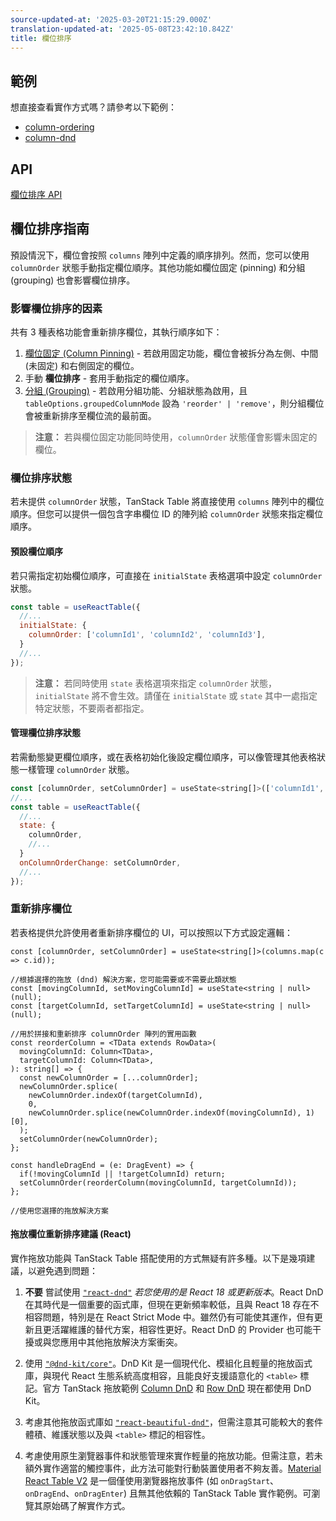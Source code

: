 ```yaml
---
source-updated-at: '2025-03-20T21:15:29.000Z'
translation-updated-at: '2025-05-08T23:42:10.842Z'
title: 欄位排序
---
```

## 範例

想直接查看實作方式嗎？請參考以下範例：

- [column-ordering](../framework/react/examples/column-ordering)
- [column-dnd](../framework/react/examples/column-dnd)

## API

[欄位排序 API](../api/features/column-ordering)

## 欄位排序指南

預設情況下，欄位會按照 `columns` 陣列中定義的順序排列。然而，您可以使用 `columnOrder` 狀態手動指定欄位順序。其他功能如欄位固定 (pinning) 和分組 (grouping) 也會影響欄位排序。

### 影響欄位排序的因素

共有 3 種表格功能會重新排序欄位，其執行順序如下：

1. [欄位固定 (Column Pinning)](../guide/column-pinning) - 若啟用固定功能，欄位會被拆分為左側、中間 (未固定) 和右側固定的欄位。
2. 手動 **欄位排序** - 套用手動指定的欄位順序。
3. [分組 (Grouping)](../guide/grouping) - 若啟用分組功能、分組狀態為啟用，且 `tableOptions.groupedColumnMode` 設為 `'reorder' | 'remove'`，則分組欄位會被重新排序至欄位流的最前面。

> **注意：** 若與欄位固定功能同時使用，`columnOrder` 狀態僅會影響未固定的欄位。

### 欄位排序狀態

若未提供 `columnOrder` 狀態，TanStack Table 將直接使用 `columns` 陣列中的欄位順序。但您可以提供一個包含字串欄位 ID 的陣列給 `columnOrder` 狀態來指定欄位順序。

#### 預設欄位順序

若只需指定初始欄位順序，可直接在 `initialState` 表格選項中設定 `columnOrder` 狀態。

```jsx
const table = useReactTable({
  //...
  initialState: {
    columnOrder: ['columnId1', 'columnId2', 'columnId3'],
  }
  //...
});
```

> **注意：** 若同時使用 `state` 表格選項來指定 `columnOrder` 狀態，`initialState` 將不會生效。請僅在 `initialState` 或 `state` 其中一處指定特定狀態，不要兩者都指定。

#### 管理欄位排序狀態

若需動態變更欄位順序，或在表格初始化後設定欄位順序，可以像管理其他表格狀態一樣管理 `columnOrder` 狀態。

```jsx
const [columnOrder, setColumnOrder] = useState<string[]>(['columnId1', 'columnId2', 'columnId3']); //可選擇初始化欄位順序
//...
const table = useReactTable({
  //...
  state: {
    columnOrder,
    //...
  }
  onColumnOrderChange: setColumnOrder,
  //...
});
```

### 重新排序欄位

若表格提供允許使用者重新排序欄位的 UI，可以按照以下方式設定邏輯：

```tsx
const [columnOrder, setColumnOrder] = useState<string[]>(columns.map(c => c.id));

//根據選擇的拖放 (dnd) 解決方案，您可能需要或不需要此類狀態
const [movingColumnId, setMovingColumnId] = useState<string | null>(null);
const [targetColumnId, setTargetColumnId] = useState<string | null>(null);

//用於拼接和重新排序 columnOrder 陣列的實用函數
const reorderColumn = <TData extends RowData>(
  movingColumnId: Column<TData>,
  targetColumnId: Column<TData>,
): string[] => {
  const newColumnOrder = [...columnOrder];
  newColumnOrder.splice(
    newColumnOrder.indexOf(targetColumnId),
    0,
    newColumnOrder.splice(newColumnOrder.indexOf(movingColumnId), 1)[0],
  );
  setColumnOrder(newColumnOrder);
};

const handleDragEnd = (e: DragEvent) => {
  if(!movingColumnId || !targetColumnId) return;
  setColumnOrder(reorderColumn(movingColumnId, targetColumnId));
};

//使用您選擇的拖放解決方案
```

#### 拖放欄位重新排序建議 (React)

實作拖放功能與 TanStack Table 搭配使用的方式無疑有許多種。以下是幾項建議，以避免遇到問題：

1. **不要** 嘗試使用 [`"react-dnd"`](https://react-dnd.github.io/react-dnd/docs/overview) _若您使用的是 React 18 或更新版本_。React DnD 在其時代是一個重要的函式庫，但現在更新頻率較低，且與 React 18 存在不相容問題，特別是在 React Strict Mode 中。雖然仍有可能使其運作，但有更新且更活躍維護的替代方案，相容性更好。React DnD 的 Provider 也可能干擾或與您應用中其他拖放解決方案衝突。

2. 使用 [`"@dnd-kit/core"`](https://dndkit.com/)。DnD Kit 是一個現代化、模組化且輕量的拖放函式庫，與現代 React 生態系統高度相容，且能良好支援語意化的 `<table>` 標記。官方 TanStack 拖放範例 [Column DnD](../framework/react/examples/column-dnd) 和 [Row DnD](../framework/react/examples/row-dnd) 現在都使用 DnD Kit。

3. 考慮其他拖放函式庫如 [`"react-beautiful-dnd"`](https://github.com/atlassian/react-beautiful-dnd)，但需注意其可能較大的套件體積、維護狀態以及與 `<table>` 標記的相容性。

4. 考慮使用原生瀏覽器事件和狀態管理來實作輕量的拖放功能。但需注意，若未額外實作適當的觸控事件，此方法可能對行動裝置使用者不夠友善。[Material React Table V2](https://www.material-react-table.com/docs/examples/column-ordering) 是一個僅使用瀏覽器拖放事件 (如 `onDragStart`、`onDragEnd`、`onDragEnter`) 且無其他依賴的 TanStack Table 實作範例。可瀏覽其原始碼了解實作方式。
